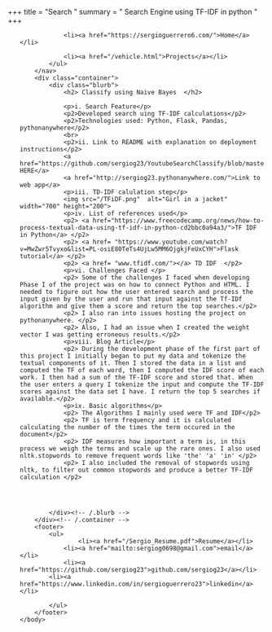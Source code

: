 
+++ title = "Search " 
summary = " Search Engine using TF-IDF in python " 
+++
<!DOCTYPE html>
<html>
	<head>
		<title>Sergio Guerrero</title>
		<!-- link to main stylesheet -->
		<link rel="stylesheet" type="text/css" href="/css/main.css">
	</head>
	<body>
		<nav>
    		<ul>
			
        		<li><a href="https://sergioguerrero6.com/">Home</a></li>
	
        		<li><a href="/vehicle.html">Projects</a></li>
    		</ul>
		</nav>
		<div class="container">
    		<div class="blurb">
        		<h2> Classify using Naive Bayes  </h2>
				
                <p>i. Search Feature</p>
                <p2>Developed search uing TF-IDF calculations</p2>
				<p2>Technologies used: Python, Flask, Pandas, pythonanywhere</p2>
				<br>
                <p2>ii. Link to README with explanation on deployment instructions</p2>
				<a href="https://github.com/sergiog23/YoutubeSearchClassify/blob/master/README.md">CLICK HERE</a>
				<a href="http://sergiog23.pythonanywhere.com/">Link to web app</a>
                <p>iii. TD-IDF calulation step</p>
                <img src="/TFiDF.png"  alt="Girl in a jacket" width="700" height="200">
				<p>iv. List of references used</p>
				<p2> <a href="https://www.freecodecamp.org/news/how-to-process-textual-data-using-tf-idf-in-python-cd2bbc0a94a3/">TF IDF in Python</a> </p2>
				<p2> <a href= "https://www.youtube.com/watch?v=MwZwr5Tvyxo&list=PL-osiE80TeTs4UjLw5MM6OjgkjFeUxCYH">Flask tutorial</a> </p2>
				<p2> <a href= "www.tfidf.com/"></a> TD IDF  </p2>
				<p>vi. Challenges Faced </p>
				<p2> Some of the challenges I faced when developing Phase I of the project was on how to connect Python and HTML. I needed to figure out how the user entered search and process the input given by the user and run that input against the Tf-IDf algorithm and give them a score and return the top searches.</p2>
				<p2> I also ran into issues hosting the project on pythonanywhere. </p2>
				<p2> Also, I had an issue when I created the weight vector I was getting erroneous results.</p2>
				<p>viii. Blog Article</p>
				<p2> During the development phase of the first part of this project I initially began to put my data and tokenize the textual components of it. Then I stored the data in a list and computed the TF of each word, then I computed the IDF score of each work. I then had a sum of the TF-IDF score and stored that. When  the user enters a query I tokenize the input and compute the TF-IDF scores against the data set I have. I return the top 5 searches if available.</p2>
				<p>ix. Basic algorithms</p>
				<p2> The Algorithms I mainly used were TF and IDF</p2>
				<p2> TF is term frequency and it is calculated calculating the number of the times the term occured in the document</p2>
				<p2> IDF measures how important a term is, in this process we weigh the terms and scale up the rare ones. I also used nltk.stopwords to remove frequent words like 'the' 'a' 'in' </p2>	
				<p2> I also included the removal of stopwords using nltk, to filter out common stopwords and produce a better TF-IDF calculation </p2>
				
					
					

    		</div><!-- /.blurb -->
		</div><!-- /.container -->
		<footer>
    		<ul>
					<li><a href="/Sergio_Resume.pdf">Resume</a></li>
        		<li><a href="mailto:sergiog0698@gmail.com">email</a></li>
        		<li><a href="https://github.com/sergiog23">github.com/sergiog23</a></li>
			<li><a href="https://www.linkedin.com/in/sergioguerrero23">linkedin</a></li>
			
			</ul>
		</footer>
	</body>
</html>